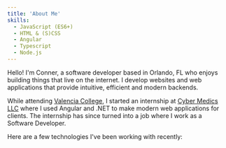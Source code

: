 ```yaml
---
title: 'About Me'
skills:
  - JavaScript (ES6+)
  - HTML & (S)CSS
  - Angular
  - Typescript
  - Node.js
---
```


Hello! I'm Conner, a software developer based in Orlando, FL who enjoys building things that live on the internet. I develop websites and web applications that provide intuitive, efficient and modern backends.

While attending [Valencia College](https://www.valenciacollege.edu/), I started an internship at [Cyber Medics LLC](http://www.cyber-medics.com/) where I used Angular and .NET to make modern web applications for clients. The internship has since turned into a job where I work as a Software Developer.

Here are a few technologies I've been working with recently:
